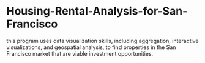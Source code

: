 # Housing-Rental-Analysis-for-San-Francisco
this program uses data visualization skills, including aggregation, interactive visualizations, and geospatial analysis, to find properties in the San Francisco market that are viable investment opportunities.
